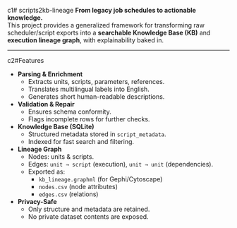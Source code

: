 c1# scripts2kb-lineage
**From legacy job schedules to actionable knowledge.**  
This project provides a generalized framework for transforming raw scheduler/script exports into a **searchable Knowledge Base (KB)** and **execution lineage graph**, with explainability baked in.

---

c2#Features
- **Parsing & Enrichment**
  - Extracts units, scripts, parameters, references.
  - Translates multilingual labels into English.
  - Generates short human-readable descriptions.
- **Validation & Repair**
  - Ensures schema conformity.
  - Flags incomplete rows for further checks.
- **Knowledge Base (SQLite)**
  - Structured metadata stored in `script_metadata`.
  - Indexed for fast search and filtering.
- **Lineage Graph**
  - Nodes: units & scripts.
  - Edges: `unit → script` (execution), `unit → unit` (dependencies).
  - Exported as:
    - `kb_lineage.graphml` (for Gephi/Cytoscape)
    - `nodes.csv` (node attributes)
    - `edges.csv` (relations)
- **Privacy-Safe**
  - Only structure and metadata are retained.
  - No private dataset contents are exposed.
